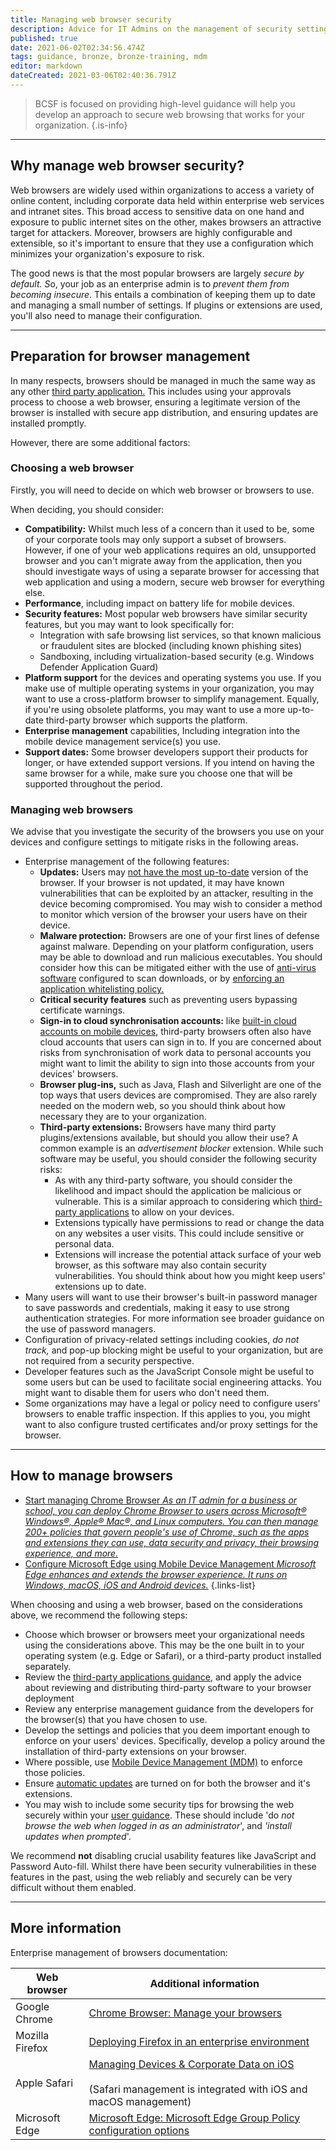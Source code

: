 ```yaml
---
title: Managing web browser security
description: Advice for IT Admins on the management of security settings for web browsers
published: true
date: 2021-06-02T02:34:56.474Z
tags: guidance, bronze, bronze-training, mdm
editor: markdown
dateCreated: 2021-03-06T02:40:36.791Z
---
```


> BCSF is focused on providing high-level guidance will help you develop an approach to secure web browsing that works for your organization.
{.is-info}


---

## Why manage web browser security?

Web browsers are widely used within organizations to access a variety of online content, including corporate data held within enterprise web services and intranet sites. This broad access to sensitive data on one hand and exposure to public internet sites on the other, makes browsers an attractive target for attackers. Moreover, browsers are highly configurable and extensible, so it's important to ensure that they use a configuration which minimizes your organization's exposure to risk.

The good news is that the most popular browsers are largely *secure by default. S*o, your job as an enterprise admin is to *prevent them from becoming insecure*. This entails a combination of keeping them up to date and managing a small number of settings. If plugins or extensions are used, you'll also need to manage their configuration.

---

## Preparation for browser management

In many respects, browsers should be managed in much the same way as any other [third party application.](/bronze-training/mobile-device-guidance/using-third-party-applications) This includes using your approvals process to choose a web browser, ensuring a legitimate version of the browser is installed with secure app distribution, and ensuring updates are installed promptly.

However, there are some additional factors:

### **Choosing a web browser**

Firstly, you will need to decide on which web browser or browsers to use.

When deciding, you should consider:

-   **Compatibility:** Whilst much less of a concern than it used to be, some of your corporate tools may only support a subset of browsers. However, if one of your web applications requires an old, unsupported browser and you can't migrate away from the application, then you should investigate ways of using a separate browser for accessing that web application and using a modern, secure web browser for everything else.
-   **Performance**, including impact on battery life for mobile devices.
-   **Security features:** Most popular web browsers have similar security features, but you may want to look specifically for:  
    -   Integration with safe browsing list services, so that known malicious or fraudulent sites are blocked (including known phishing sites)
    -   Sandboxing, including virtualization-based security (e.g. Windows Defender Application Guard)
-   **Platform support** for the devices and operating systems you use. If you make use of multiple operating systems in your organization, you may want to use a cross-platform browser to simplify management. Equally, if you're using obsolete platforms, you may want to use a more up-to-date third-party browser which supports the platform.
-   **Enterprise management** capabilities, Including integration into the mobile device management service(s) you use.
-   **Support dates:** Some browser developers support their products for longer, or have extended support versions. If you intend on having the same browser for a while, make sure you choose one that will be supported throughout the period.

### **Managing web browsers**

We advise that you investigate the security of the browsers you use on your devices and configure settings to mitigate risks in the following areas.

-   Enterprise management of the following features:
    -   **Updates:** Users may [not have the most up-to-date](/bronze-training/mobile-device-guidance/keeping-devices-and-software-up-to-date) version of the browser. If your browser is not updated, it may have known vulnerabilities that can be exploited by an attacker, resulting in the device becoming compromised. You may wish to consider a method to monitor which version of the browser your users have on their device.
    -   **Malware protection:** Browsers are one of your first lines of defense against malware. Depending on your platform configuration, users may be able to download and run malicious executables. You should consider how this can be mitigated either with the use of [anti-virus software](/bronze-training/mobile-device-guidance/antivirus-and-other-security-software) configured to scan downloads, or by [enforcing an application whitelisting policy.](/bronze-training/mobile-device-guidance/using-third-party-applications)
    -   **Critical security features** such as preventing users bypassing certificate warnings.
    -   **Sign-in to cloud synchronisation accounts:** like [built-in cloud accounts on mobile devices](/bronze-training/mobile-device-guidance/using-built-in-cloud-services), third-party browsers often also have cloud accounts that users can sign in to. If you are concerned about risks from synchronisation of work data to personal accounts you might want to limit the ability to sign into those accounts from your devices' browsers.
    -   **Browser plug-ins,** such as Java, Flash and Silverlight are one of the top ways that users devices are compromised. They are also rarely needed on the modern web, so you should think about how necessary they are to your organization.
    -   **Third-party extensions:** Browsers have many third party plugins/extensions available, but should you allow their use? A common example is an *advertisement blocker* extension. While such software may be useful, you should consider the following security risks:
        -   As with any third-party software, you should consider the likelihood and impact should the application be malicious or vulnerable. This is a similar approach to considering which [third-party applications](/bronze-training/mobile-device-guidance/using-third-party-applications) to allow on your devices.
        -   Extensions typically have permissions to read or change the data on any websites a user visits. This could include sensitive or personal data.
        -   Extensions will increase the potential attack surface of your web browser, as this software may also contain security vulnerabilities. You should think about how you might keep users' extensions up to date.
-   Many users will want to use their browser's built-in password manager to save passwords and credentials, making it easy to use strong authentication strategies. For more information see broader guidance on the use of password managers.
-   Configuration of privacy-related settings including cookies, *do not track,* and pop-up blocking might be useful to your organization, but are not required from a security perspective.
-   Developer features such as the JavaScript Console might be useful to some users but can be used to facilitate social engineering attacks. You might want to disable them for users who don't need them.
-   Some organizations may have a legal or policy need to configure users' browsers to enable traffic inspection. If this applies to you, you might want to also configure trusted certificates and/or proxy settings for the browser.

---

## How to manage browsers

- [Start managing Chrome Browser *As an IT admin for a business or school, you can deploy Chrome Browser to users across Microsoft® Windows®, Apple® Mac®, and Linux computers. You can then manage 200+ policies that govern people's use of Chrome, such as the apps and extensions they can use, data security and privacy, their browsing experience, and more.*](https://support.google.com/chrome/a/answer/188446?hl=en)
- [Configure Microsoft Edge using Mobile Device Management *Microsoft Edge enhances and extends the browser experience. It runs on Windows, macOS, iOS and Android devices.*](https://docs.microsoft.com/en-us/deployedge/configure-edge-with-mdm)
{.links-list}

When choosing and using a web browser, based on the considerations above, we recommend the following steps:

-   Choose which browser or browsers meet your organizational needs using the considerations above. This may be the one built in to your operating system (e.g. Edge or Safari), or a third-party product installed separately.
-   Review the [third-party applications guidance](/bronze-training/mobile-device-guidance/using-third-party-applications), and apply the advice about reviewing and distributing third-party software to your browser deployment
-   Review any enterprise management guidance from the developers for the browser(s) that you have chosen to use.
-   Develop the settings and policies that you deem important enough to enforce on your users' devices. Specifically, develop a policy around the installation of third-party extensions on your browser.
-   Where possible, use [Mobile Device Management (MDM)](/bronze-training/mobile-device-guidance/choosing-and-using-mobile-device-management-services) to enforce those policies.
-   Ensure [automatic updates](/bronze-training/mobile-device-guidance/keeping-devices-and-software-up-to-date) are turned on for both the browser and it's extensions.
-   You may wish to include some security tips for browsing the web securely within your [user guidance](/bronze-training/mobile-device-guidance/advising-end-users). These should include 'do *not browse the web when logged in as an administrator*', and *'install updates when prompted*'.

We recommend **not** disabling crucial usability features like JavaScript and Password Auto-fill. Whilst there have been security vulnerabilities in these features in the past, using the web reliably and securely can be very difficult without them enabled. 

---

## More information

Enterprise management of browsers documentation:

| **Web browser** | **Additional information** |
| --- | --- |
| Google Chrome | [Chrome Browser: Manage your browsers](https://cloud.google.com/chrome-enterprise/browser-management/) |
| Mozilla Firefox | [Deploying Firefox in an enterprise environment](https://developer.mozilla.org/en-US/docs/Mozilla/Firefox/Enterprise_deployment) |
| Apple Safari | [Managing Devices & Corporate Data on iOS](https://www.apple.com/business/docs/resources/Managing_Devices_and_Corporate_Data_on_iOS.pdf)<br><br>(Safari management is integrated with iOS and macOS management) |
| Microsoft Edge | [Microsoft Edge: Microsoft Edge Group Policy configuration options](https://docs.microsoft.com/en-us/microsoft-edge/deploy/) |